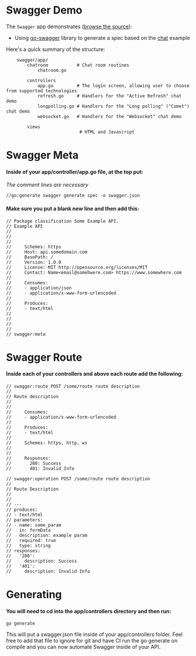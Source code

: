 Swagger Demo
=========================
The `Swagger` app demonstrates ([browse the source](https://github.com/revel/samples/tree/master/swagger)):

* Using [go-swagger](https://github.com/go-swagger/go-swagger) library to generate a spec based on the [chat](https://github.com/revel/samples/tree/master/chat) example

Here's a quick summary of the structure:
```
	swagger/app/
		chatroom	       # Chat room routines
			chatroom.go

		controllers
			app.go         # The login screen, allowing user to choose from supported technologies
			refresh.go     # Handlers for the "Active Refresh" chat demo
			longpolling.go # Handlers for the "Long polling" ("Comet") chat demo
			websocket.go   # Handlers for the "Websocket" chat demo

		views
			                # HTML and Javascript

```
# Swagger Meta

#### Inside of your app/controller/app.go file, at the top put:
*The comment lines are necessary*
```
//go:generate swagger generate spec -o swagger.json
```

#### Make sure you put a blank new line and then add this:
```
// Package classification Some Example API.
// Example API
//
//
//
//     Schemes: https
//     Host: api.somedomain.com
//     BasePath: /
//     Version: 1.0.0
//     License: MIT http://opensource.org/licenses/MIT
//     Contact: Name<email@somehwere.com> https://www.somewhere.com
//
//     Consumes:
//     - application/json
//     - application/x-www-form-urlencoded
//
//     Produces:
//     - text/html
//
//
//
//
// swagger:meta
```

# Swagger Route

#### Inside each of your controllers and above each route add the following:

```
// swagger:route POST /some/route route description
//
// Route description
//
//
//     Consumes:
//     - application/x-www-form-urlencoded
//
//     Produces:
//     - text/html
//
//     Schemes: https, http, ws
//
//
//     Responses:
//       200: Success
//       401: Invalid Info

// swagger:operation POST /some/route route description
//
// Route Description
//
//
// ---
// produces:
// - text/html
// parameters:
// - name: some_param
//   in: formData
//   description: example param
//   required: true
//   type: string
// responses:
//   '200':
//     description: Success
//   '401':
//     description: Invalid Info
```

# Generating

#### You will need to cd into the app/controllers directory and then run:
```
go generate
```

This will put a swagger.json file inside of your app/controllers folder. Feel free to add that file to ignore for git and have CI run the go generate on compile and you can now automate Swagger inside of your API.
